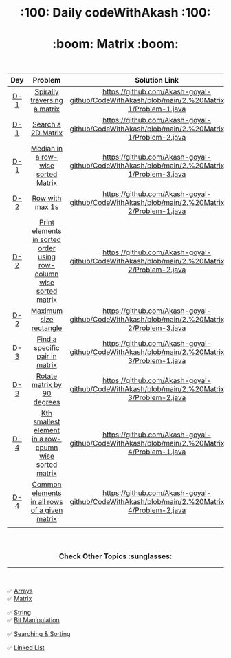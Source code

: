 
  <h1 align="center">:100: Daily codeWithAkash :100:</h1>
  

  <h1 align="center">:boom: Matrix :boom: </h1>


<br>


|Day|Problem|Solution Link|Difficulty|
|:----:|:---:|:---:|:---:|
|[D-1](https://github.com/Akash-goyal-github/CodeWithAkash/tree/main/2.%20Matrix/Day-1)|[Spirally traversing a matrix](https://practice.geeksforgeeks.org/problems/spirally-traversing-a-matrix-1587115621/1)|https://github.com/Akash-goyal-github/CodeWithAkash/blob/main/2.%20Matrix/Day-1/Problem-1.java|Medium***|
|[D-1](https://github.com/Akash-goyal-github/CodeWithAkash/tree/main/2.%20Matrix/Day-1)|[Search a 2D Matrix](https://leetcode.com/problems/search-a-2d-matrix/)|https://github.com/Akash-goyal-github/CodeWithAkash/blob/main/2.%20Matrix/Day-1/Problem-2.java|Easy***|
|[D-1](https://github.com/Akash-goyal-github/CodeWithAkash/tree/main/2.%20Matrix/Day-1)|[Median in a row-wise sorted Matrix](https://practice.geeksforgeeks.org/problems/median-in-a-row-wise-sorted-matrix1527/1)|https://github.com/Akash-goyal-github/CodeWithAkash/blob/main/2.%20Matrix/Day-1/Problem-3.java|Medium***|
|[D-2](https://github.com/Akash-goyal-github/CodeWithAkash/tree/main/2.%20Matrix/Day-2)|[Row with max 1s](https://practice.geeksforgeeks.org/problems/row-with-max-1s0023/1)|https://github.com/Akash-goyal-github/CodeWithAkash/blob/main/2.%20Matrix/Day-2/Problem-1.java|Easy***|
|[D-2](https://github.com/Akash-goyal-github/CodeWithAkash/tree/main/2.%20Matrix/Day-2)|[Print elements in sorted order using row-column wise sorted matrix](https://practice.geeksforgeeks.org/problems/sorted-matrix/0)|https://github.com/Akash-goyal-github/CodeWithAkash/blob/main/2.%20Matrix/Day-2/Problem-2.java|Easy***|
|[D-2](https://github.com/Akash-goyal-github/CodeWithAkash/tree/main/2.%20Matrix/Day-2)|[Maximum size rectangle](https://practice.geeksforgeeks.org/problems/max-rectangle/1)|https://github.com/Akash-goyal-github/CodeWithAkash/blob/main/2.%20Matrix/Day-2/Problem-3.java|Medium***|
|[D-3](https://github.com/Akash-goyal-github/CodeWithAkash/tree/main/2.%20Matrix/Day-3)|[Find a specific pair in matrix](https://www.codingninjas.com/codestudio/problems/find-max-difference_893356)|https://github.com/Akash-goyal-github/CodeWithAkash/blob/main/2.%20Matrix/Day-3/Problem-1.java|Medium***|
|[D-3](https://github.com/Akash-goyal-github/CodeWithAkash/tree/main/2.%20Matrix/Day-3)|[Rotate matrix by 90 degrees](https://practice.geeksforgeeks.org/problems/rotate-by-90-degree-1587115621/1)|https://github.com/Akash-goyal-github/CodeWithAkash/blob/main/2.%20Matrix/Day-3/Problem-2.java|Medium***|
|[D-4](https://github.com/Akash-goyal-github/CodeWithAkash/tree/main/2.%20Matrix/Day-4)|[Kth smallest element in a row-cpumn wise sorted matrix](https://practice.geeksforgeeks.org/problems/kth-element-in-matrix/1)|https://github.com/Akash-goyal-github/CodeWithAkash/blob/main/2.%20Matrix/Day-4/Problem-1.java|Medium***|
|[D-4](https://github.com/Akash-goyal-github/CodeWithAkash/tree/main/2.%20Matrix/Day-4)|[Common elements in all rows of a given matrix](https://www.codingninjas.com/codestudio/problems/common-elements-present-in-all-rows-of-a-matrix_1118111)|https://github.com/Akash-goyal-github/CodeWithAkash/blob/main/2.%20Matrix/Day-4/Problem-2.java|Easy***|
|<img width=300/>|<img width=500/>|<img width=500/>|<img width=300/>|


<br>

  <h3 align="center"> Check Other Topics :sunglasses: </h3>

---
<br>

:white_check_mark: [Arrays](https://github.com/Akash-goyal-github/CodeWithAkash/tree/main/1.%20Arrays)  <img width=500/> :white_check_mark: [Matrix](https://github.com/Akash-goyal-github/CodeWithAkash/tree/main/2.%20Matrix)

:white_check_mark: [String](https://github.com/Akash-goyal-github/CodeWithAkash/tree/main/3.%20String)  <img width=500/> :white_check_mark: [Bit Manipulation](https://github.com/Akash-goyal-github/CodeWithAkash/tree/main/4.%20Bit%20Manupulation)

:white_check_mark: [Searching & Sorting](https://github.com/Akash-goyal-github/CodeWithAkash/tree/main/5.%20Searching%20%26%20Sorting)  <img width=500/> 

:white_check_mark: [Linked List](https://github.com/Akash-goyal-github/CodeWithAkash/tree/main/6.%20Linked%20List)


<br>
